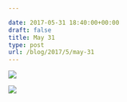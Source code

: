 ```yaml
---

date: 2017-05-31 18:40:00+00:00
draft: false
title: May 31
type: post
url: /blog/2017/5/may-31
---
```




  
![](/images/2017-05-31-20175may-31/IMG_1271.jpg)

  

  
![](/images/2017-05-31-20175may-31/IMG_1274.jpg)

  


